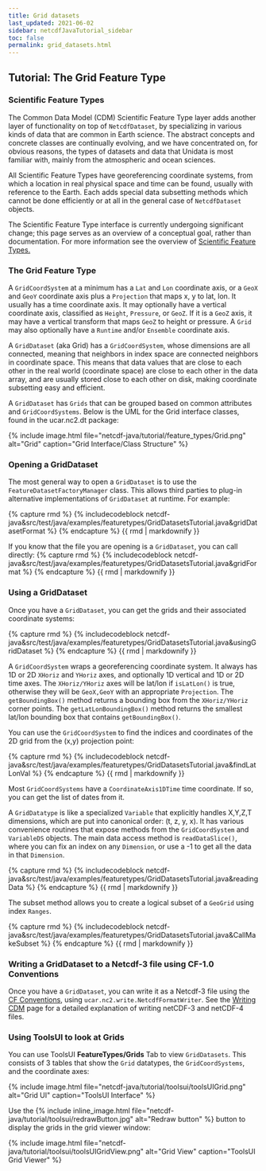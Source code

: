 ```yaml
---
title: Grid datasets
last_updated: 2021-06-02
sidebar: netcdfJavaTutorial_sidebar
toc: false
permalink: grid_datasets.html
---
```

## Tutorial: The Grid Feature Type

### Scientific Feature Types
The Common Data Model (CDM) Scientific Feature Type layer adds another layer of functionality on top of `NetcdfDataset`, by specializing in various kinds of data that are common in Earth science.
The abstract concepts and concrete classes are continually evolving, and we have concentrated on, for obvious reasons, the types of datasets and data that Unidata is most familiar with, mainly from the atmospheric and ocean sciences.

All Scientific Feature Types have georeferencing coordinate systems, from which a location in real physical space and time can be found, usually with reference to the Earth.
Each adds special data subsetting methods which cannot be done efficiently or at all in the general case of `NetcdfDataset` objects.

The Scientific Feature Type interface is currently undergoing significant change; this page serves as an overview of a conceptual goal, rather than documentation. For more information see the overview of
[Scientific Feature Types.](https://docs.unidata.ucar.edu/netcdf-java/current/userguide/feature_datasets.html )

### The Grid Feature Type
A `GridCoordSystem` at a minimum has a `Lat` and `Lon` coordinate axis, or a `GeoX` and `GeoY` coordinate axis plus a `Projection` that maps x, y to lat, lon.
It usually has a time coordinate axis. It may optionally have a vertical coordinate axis, classified as `Height`, `Pressure`, or `GeoZ`.
If it is a `GeoZ` axis, it may have a vertical transform that maps `GeoZ` to height or pressure. A `Grid` may also optionally have a `Runtime` and/or `Ensemble` coordinate axis.

A `GridDataset` (aka Grid) has a `GridCoordSystem`, whose dimensions are all connected, meaning that neighbors in index space are connected neighbors in coordinate space.
This means that data values that are close to each other in the real world (coordinate space) are close to each other in the data array, and are usually stored close to each other on disk, making coordinate subsetting easy and efficient.

A `GridDataset` has `Grids` that can be grouped based on common attributes and `GridCoordSystems`. Below is the UML for the Grid interface classes, found in the ucar.nc2.dt package:

{% include image.html file="netcdf-java/tutorial/feature_types/Grid.png" alt="Grid" caption="Grid Interface/Class Structure" %}

### Opening a GridDataset
The most general way to open a `GridDataset` is to use the `FeatureDatasetFactoryManager` class. This allows third parties to plug-in alternative implementations of `GridDataset` at runtime.
For example:

{% capture rmd %}
{% includecodeblock netcdf-java&src/test/java/examples/featuretypes/GridDatasetsTutorial.java&gridDatasetFormat %}
{% endcapture %}
{{ rmd | markdownify }}


If you know that the file you are opening is a `GridDataset`, you can call directly:
{% capture rmd %}
{% includecodeblock netcdf-java&src/test/java/examples/featuretypes/GridDatasetsTutorial.java&gridFormat %}
{% endcapture %}
{{ rmd | markdownify }}

### Using a GridDataset

Once you have a `GridDataset`, you can get the grids and their associated coordinate systems:

{% capture rmd %}
{% includecodeblock netcdf-java&src/test/java/examples/featuretypes/GridDatasetsTutorial.java&usingGridDataset %}
{% endcapture %}
{{ rmd | markdownify }}

A `GridCoordSystem` wraps a georeferencing coordinate system. It always has 1D or 2D `XHoriz` and `YHoriz` axes, and optionally 1D vertical and 1D or 2D time axes.
The `XHoriz/YHoriz` axes will be lat/lon if `isLatLon()` is true, otherwise they will be `GeoX,GeoY` with an appropriate `Projection`.
The `getBoundingBox()` method returns a bounding box from the `XHoriz/YHoriz` corner points. The `getLatLonBoundingBox()` method returns the smallest lat/lon bounding box that contains `getBoundingBox()`.

You can use the `GridCoordSystem` to find the indices and coordinates of the 2D grid from the (x,y) projection point:

{% capture rmd %}
{% includecodeblock netcdf-java&src/test/java/examples/featuretypes/GridDatasetsTutorial.java&findLatLonVal %}
{% endcapture %}
{{ rmd | markdownify }}

Most `GridCoordSystems` have a `CoordinateAxis1DTime` time coordinate. If so, you can get the list of dates from it.

A `GridDatatype` is like a specialized `Variable` that explicitly handles X,Y,Z,T dimensions, which are put into canonical order: (t, z, y, x).
It has various convenience routines that expose methods from the `GridCoordSystem` and `VariableDS` objects.
The main data access method is `readDataSlice()`, where you can fix an index on any `Dimension`, or use a -1 to get all the data in that `Dimension`.

{% capture rmd %}
{% includecodeblock netcdf-java&src/test/java/examples/featuretypes/GridDatasetsTutorial.java&readingData %}
{% endcapture %}
{{ rmd | markdownify }}

The subset method allows you to create a logical subset of a `GeoGrid` using index `Ranges`.

{% capture rmd %}
{% includecodeblock netcdf-java&src/test/java/examples/featuretypes/GridDatasetsTutorial.java&CallMakeSubset %}
{% endcapture %}
{{ rmd | markdownify }}

### Writing a GridDataset to a Netcdf-3 file using CF-1.0 Conventions

Once you have a `GridDataset`, you can write it as a Netcdf-3 file using the <a href="http://cfconventions.org/" target="_blank">CF Conventions</a>, using `ucar.nc2.write.NetcdfFormatWriter`.
See the [Writing CDM](writing_netcdf.html) page for a detailed explanation of writing netCDF-3 and netCDF-4 files.

### Using ToolsUI to look at Grids

You can use ToolsUI **FeatureTypes/Grids** Tab to view `GridDatasets`. This consists of 3 tables that show the `Grid` datatypes, the `GridCoordSystems`, and the coordinate axes:

{% include image.html file="netcdf-java/tutorial/toolsui/toolsUIGrid.png" alt="Grid UI" caption="ToolsUI Interface" %}

Use the {% include inline_image.html file="netcdf-java/tutorial/toolsui/redrawButton.jpg" alt="Redraw button" %}  button to display the grids in the grid viewer window:

{% include image.html file="netcdf-java/tutorial/toolsui/toolsUIGridView.png" alt="Grid View" caption="ToolsUI Grid Viewer" %}
